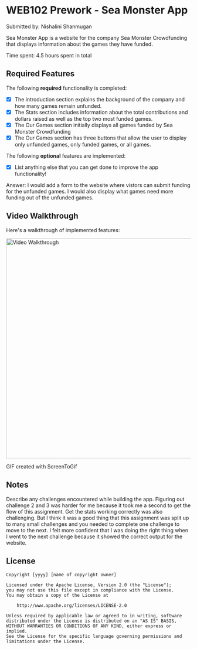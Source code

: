 # WEB102 Prework - Sea Monster App

Submitted by: Nishalini Shanmugan

Sea Monster App is a website for the company Sea Monster Crowdfunding that displays information about the games they have funded.

Time spent: 4.5 hours spent in total

## Required Features

The following **required** functionality is completed:

* [x] The introduction section explains the background of the company and how many games remain unfunded.
* [x] The Stats section includes information about the total contributions and dollars raised as well as the top two most funded games.
* [x] The Our Games section initially displays all games funded by Sea Monster Crowdfunding
* [x] The Our Games section has three buttons that allow the user to display only unfunded games, only funded games, or all games.

The following **optional** features are implemented:

* [x] List anything else that you can get done to improve the app functionality!

Answer: 
I would add a form to the website where vistors can submit funding for the unfunded games. I would also display what games need more funding out of the unfunded games. 

## Video Walkthrough

Here's a walkthrough of implemented features:

<img src='https://i.imgur.com/VCRKpws.gif' title='Video Walkthrough' width='600' alt='Video Walkthrough' />

<!-- Replace this with whatever GIF tool you used! -->
GIF created with ScreenToGif 
<!-- Recommended tools:
[Kap](https://getkap.co/) for macOS
[ScreenToGif](https://www.screentogif.com/) for Windows
[peek](https://github.com/phw/peek) for Linux. -->

## Notes

Describe any challenges encountered while building the app.
Figuring out challenge 2 and 3 was harder for me because it took me a second to get the flow of this assignment. Get the stats working correctly was also challenging. But I think it was a good thing that this assignment was split up to many small challenges and you needed to complete one challenge to move to the next. I felt more confident that I was doing the right thing when I went to the next challenge because it showed the correct output for the website. 

## License

    Copyright [yyyy] [name of copyright owner]

    Licensed under the Apache License, Version 2.0 (the "License");
    you may not use this file except in compliance with the License.
    You may obtain a copy of the License at

        http://www.apache.org/licenses/LICENSE-2.0

    Unless required by applicable law or agreed to in writing, software
    distributed under the License is distributed on an "AS IS" BASIS,
    WITHOUT WARRANTIES OR CONDITIONS OF ANY KIND, either express or implied.
    See the License for the specific language governing permissions and
    limitations under the License.
